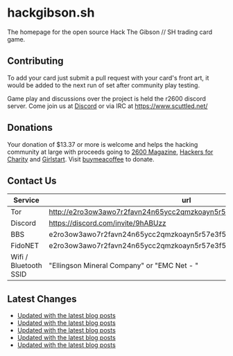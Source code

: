 # hackgibson.sh
The homepage for the open source Hack The Gibson // SH trading card game.


## Contributing

To add your card just submit a pull request with your card's front art, it would be added to the next run of set after community play testing.

Game play and discussions over the project is held the r2600 discord server. Come join us at [Discord](https://discord.com/invite/9hABUzz) or via IRC at https://www.scuttled.net/


## Donations

Your donation of $13.37 or more is welcome and helps the hacking community at large with proceeds going to [2600 Magazine](https://2600.com/), [Hackers for Charity](https://hackersforcharity.org) and [Girlstart](https://girlstart.org).  Visit [buymeacoffee](https://www.buymeacoffee.com/hackgibson.sh) to donate.


## Contact Us

Service | url
-|-
Tor | http://e2ro3ow3awo7r2favn24n65ycc2qmzkoayn5r57e3f56nvjwdcgg32ad.onion
Discord | https://discord.com/invite/9hABUzz
BBS | e2ro3ow3awo7r2favn24n65ycc2qmzkoayn5r57e3f56nvjwdcgg32ad.onion:23
FidoNET | e2ro3ow3awo7r2favn24n65ycc2qmzkoayn5r57e3f56nvjwdcgg32ad.onion:24554
Wifi / Bluetooth SSID | "Ellingson Mineral Company" or "EMC Net - <fidonet address>"

## Latest Changes
<!-- BLOG-POST-LIST:START -->
- [Updated with the latest blog posts](https://github.com/DFW2600/hackgibson.sh/commit/8c0ba77b195abe2a44fc902be2e67f3d95d19bb9)
- [Updated with the latest blog posts](https://github.com/DFW2600/hackgibson.sh/commit/5d0fe8acac813d95eed9c74c247ec14660d771f1)
- [Updated with the latest blog posts](https://github.com/DFW2600/hackgibson.sh/commit/e7d98fc3a63fecd0c0eeb95c1746dfeb60e07da8)
- [Updated with the latest blog posts](https://github.com/DFW2600/hackgibson.sh/commit/71c6b32fa32395e84551b575a3c6290276798cca)
- [Updated with the latest blog posts](https://github.com/DFW2600/hackgibson.sh/commit/39b4ce12f17e9029f677edf0e6d8e2f79d251baa)
<!-- BLOG-POST-LIST:END -->
